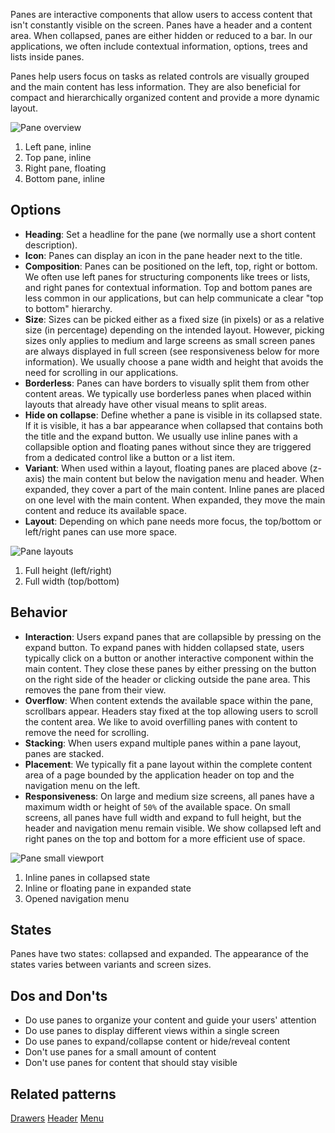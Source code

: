 Panes are interactive components that allow users to access content that isn't constantly visible on the screen. Panes have a header and a content area. When collapsed, panes are either hidden or reduced to a bar. In our applications, we often include contextual information, options, trees and lists inside panes.

Panes help users focus on tasks as related controls are visually grouped and the main content has less information. They are also beneficial for compact and hierarchically organized content and provide a more dynamic layout.

![Pane overview](https://www.figma.com/design/wEptRgAezDU1z80Cn3eZ0o/iX-Pattern-Illustrations?type=design&node-id=1680-22044&mode=design&t=iP7h44Wf17P209P7-4)

1. Left pane, inline
2. Top pane, inline
3. Right pane, floating
4. Bottom pane, inline

## Options

- **Heading**: Set a headline for the pane (we normally use a short content description).
- **Icon**: Panes can display an icon in the pane header next to the title.
- **Composition**: Panes can be positioned on the left, top, right or bottom. We often use left panes for structuring components like trees or lists, and right panes for contextual information. Top and bottom panes are less common in our applications, but can help communicate a clear "top to bottom" hierarchy.
- **Size**: Sizes can be picked either as a fixed size (in pixels) or as a relative size (in percentage) depending on the intended layout. However, picking sizes only applies to medium and large screens as small screen panes are always displayed in full screen (see responsiveness below for more information). We usually choose a pane width and height that avoids the need for scrolling in our applications.
- **Borderless**: Panes can have borders to visually split them from other content areas. We typically use borderless panes when placed within layouts that already have other visual means to split areas.
- **Hide on collapse**: Define whether a pane is visible in its collapsed state. If it is visible, it has a bar appearance when collapsed that contains both the title and the expand button. We usually use inline panes with a collapsible option and floating panes without since they are triggered from a dedicated control like a button or a list item.
- **Variant**: When used within a layout, floating panes are placed above (z-axis) the main content but below the navigation menu and header. When expanded, they cover a part of the main content. Inline panes are placed on one level with the main content. When expanded, they move the main content and reduce its available space.
- **Layout**: Depending on which pane needs more focus, the top/bottom or left/right panes can use more space.

![Pane layouts](https://www.figma.com/design/wEptRgAezDU1z80Cn3eZ0o/iX-Pattern-Illustrations?type=design&node-id=1681-28910&mode=design&t=iP7h44Wf17P209P7-4)

1. Full height (left/right)
2. Full width (top/bottom)

## Behavior

- **Interaction**: Users expand panes that are collapsible by pressing on the expand button. To expand panes with hidden collapsed state, users typically click on a button or another interactive component within the main content. They close these panes by either pressing on the button on the right side of the header or clicking outside the pane area. This removes the pane from their view.
- **Overflow**: When content extends the available space within the pane, scrollbars appear. Headers stay fixed at the top allowing users to scroll the content area. We like to avoid overfilling panes with content to remove the need for scrolling.
- **Stacking**: When users expand multiple panes within a pane layout, panes are stacked.
- **Placement**: We typically fit a pane layout within the complete content area of a page bounded by the application header on top and the navigation menu on the left.
- **Responsiveness**: On large and medium size screens, all panes have a maximum width or height of `50%` of the available space. On small screens, all panes have full width and expand to full height, but the header and navigation menu remain visible. We show collapsed left and right panes on the top and bottom for a more efficient use of space.

![Pane small viewport](https://www.figma.com/design/wEptRgAezDU1z80Cn3eZ0o/iX-Pattern-Illustrations?type=design&node-id=1680-26548&mode=design&t=iP7h44Wf17P209P7-4)

1. Inline panes in collapsed state
2. Inline or floating pane in expanded state
3. Opened navigation menu

## States

Panes have two states: collapsed and expanded. The appearance of the states varies between variants and screen sizes.

## Dos and Don'ts

- Do use panes to organize your content and guide your users' attention
- Do use panes to display different views within a single screen
- Do use panes to expand/collapse content or hide/reveal content
- Don't use panes for a small amount of content
- Don't use panes for content that should stay visible

## Related patterns

[Drawers](./drawer.md)
[Header](../controls/application-frame/application-header.md)
[Menu](../controls/application-frame/application-menu.md)
